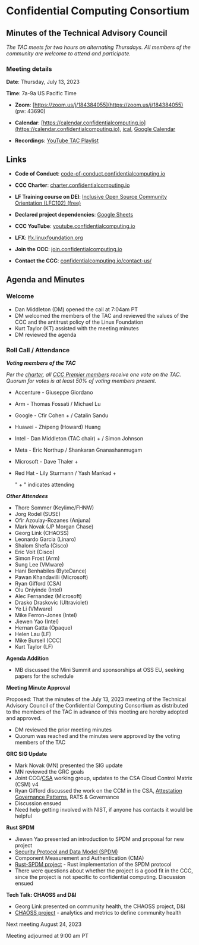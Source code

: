 # Confidential Computing Consortium

## Minutes of the Technical Advisory Council

*The TAC meets for two hours on alternating Thursdays. All members of the community are welcome to attend and participate.*

### Meeting details

**Date**: Thursday, July 13, 2023

**Time**: 7a-9a US Pacific Time

* **Zoom**: [https://zoom.us/j/184384055](https://zoom.us/j/184384055) (pw: 43690)

* **Calendar**: [https://calendar.confidentialcomputing.io](https://calendar.confidentialcomputing.io),
[ical](https://calendar.google.com/calendar/ical/c\_c0pcihr7n2n1k3a38i32d9ag10%40group.calendar.google.com/public/basic.ics),
[Google Calendar](https://calendar.google.com/calendar/u/0/r?cid=c\_c0pcihr7n2n1k3a38i32d9ag10@group.calendar.google.com)

* **Recordings**: [YouTube TAC Playlist](https://www.youtube.com/playlist?list=PLmfkUJc39uMjaB_I1dYW72I44kr9QzG_B)

## Links

* **Code of Conduct**: [code-of-conduct.confidentialcomputing.io](https://code-of-conduct.confidentialcomputing.io)

* **CCC Charter**: [charter.confidentialcomputing.io](https://charter.confidentialcomputing.io)

* **LF Training course on DEI**: [Inclusive Open Source Community Orientation (LFC102) (free)](https://training.linuxfoundation.org/training/inclusive-open-source-community-orientation-lfc102/)

* **Declared project dependencies**: [Google Sheets](https://docs.google.com/spreadsheets/d/1UKnbbGWXYLjnPZsox3zmYo59nv3XSXjePfas5E2fER0/edit#gid=0)

* **CCC YouTube**: [youtube.confidentialcomputing.io](https://youtube.confidentialcomputing.io)

* **LFX**: [lfx.linuxfoundation.org](https://lfx.linuxfoundation.org)

* **Join the CCC**: [join.confidentialcomputing.io](https://join.confidentialcomputing.io)

* **Contact the CCC**: [confidentialcomputing.io/contact-us/](https://confidentialcomputing.io/contact-us/)

## Agenda and Minutes

### Welcome

* Dan Middleton (DM) opened the call at 7:04am PT
* DM welcomed the members of the TAC and reviewed the values of the CCC and the antitrust policy of the Linux Foundation
* Kurt Taylor (KT) assisted with the meeting minutes
* DM reviewed the agenda

### Roll Call / Attendance

***Voting members of the TAC***

*Per the [charter](https://charter.confidentialcomputing.io), all [CCC Premier members](https://confidentialcomputing.io/members/) receive one vote on the TAC. Quorum for votes is at least 50% of voting members present.*

* Accenture - Giuseppe Giordano 
* Arm - Thomas Fossati / Michael Lu
* Google - Cfir Cohen + / Catalin Sandu 
* Huawei - Zhipeng (Howard) Huang 
* Intel - Dan Middleton (TAC chair) + / Simon Johnson
* Meta - Eric Northup / Shankaran Gnanashanmugam
* Microsoft - Dave Thaler +
* Red Hat - Lily Sturmann / Yash Mankad +

   " + " indicates attending

***Other Attendees***

* Thore Sommer (Keylime/FHNW)
* Jorg Rodel (SUSE)
* Ofir Azoulay-Rozanes (Anjuna)
* Mark Novak (JP Morgan Chase)
* Georg Link (CHAOSS)
* Leonardo Garcia (Linaro)
* Shalom Shefa (Cisco)
* Eric Voit (Cisco)
* Simon Frost (Arm)
* Sung Lee (VMware)
* Hani Benhabiles (ByteDance)
* Pawan Khandavilli (Microsoft)
* Ryan Gifford (CSA)
* Olu Oniyinde (Intel)
* Alec Fernandez (Microsoft)
* Drasko Draskovic (Ultraviolet)
* Ye Li (VMware)
* Mike Ferron-Jones (Intel)
* Jiewen Yao (Intel)
* Hernan Gatta (Opaque)
* Helen Lau (LF)
* Mike Bursell (CCC)
* Kurt Taylor (LF)


**Agenda Addition**

* MB discussed the Mini Summit and sponsorships at OSS EU, seeking papers for the schedule


**Meeting Minute Approval**

Proposed: That the minutes of the July 13, 2023 meeting of the Technical Advisory Council of the Confidential Computing Consortium as distributed to the members of the TAC in advance of this meeting are hereby adopted and approved.

* DM reviewed the prior meeting minutes
* Quorum was reached and the minutes were approved by the voting members of the TAC


**GRC SIG Update**

* Mark Novak (MN) presented the SIG update
* MN reviewed the GRC goals
* Joint CCC/[CSA](https://cloudsecurityalliance.org/research/working-groups/confidential-computing/) working group, updates to the CSA Cloud Control Matrix (CSM) v4
* Ryan Gifford discussed the work on the CCM in the CSA, [Attestation Governance Patterns](https://docs.google.com/document/d/1QV0baEDrbd4HK4dgHuk10BRs8552L2HePVpxYWSqLXw/edit#heading=h.pu882iozwrwx), RATS & Governance
* Discussion ensued
* Need help getting involved with NIST, if anyone has contacts it would be helpful


**Rust SPDM**

* Jiewen Yao presented an introduction to SPDM and proposal for new project
* [Security Protocol and Data Model (SPDM)](https://www.dmtf.org/standards/spdm)
* Component Measurement and Authentication (CMA)
* [Rust-SPDM project](https://github.com/intel/rust-spdm) - Rust implementation of the SPDM protocol
* There were questions about whether the project is a good fit in the CCC, since the project is not specific to confidential computing.  Discussion ensued


**Tech Talk: CHAOSS and D&I**

* Georg Link presented on community health, the CHAOSS project, D&I
* [CHAOSS project](https://chaoss.community/) - analytics and metrics to define community health


Next meeting August 24, 2023

Meeting adjourned at 9:00 am PT

